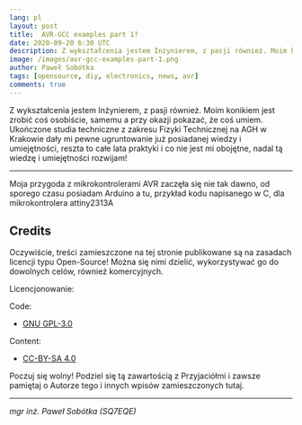 ```yaml
---
lang: pl
layout: post
title:  AVR-GCC examples part 1?
date: 2020-09-20 6:30 UTC 
description: Z wykształcenia jestem Inżynierem, z pasji również. Moim konikiem jest zrobić coś osobiście, samemu a przy okazji pokazać, że coś umiem ... 
image: /images/avr-gcc-examples-part-1.png
author: Paweł Sobótka
tags: [opensource, diy, electronics, news, avr]
comments: true
---
```

Z wykształcenia jestem Inżynierem, z pasji również. Moim konikiem jest zrobić coś osobiście, samemu a przy okazji pokazać, że coś umiem. Ukończone studia techniczne z zakresu Fizyki Technicznej na AGH w Krakowie dały mi pewne ugruntowanie już posiadanej wiedzy i umiejętności, reszta to całe lata praktyki i co nie jest mi obojętne, nadal tą wiedzę i umiejętności rozwijam!

- - - 

Moja przygoda z mikrokontrolerami AVR zaczęła się nie tak dawno, od sporego czasu posiadam Arduino a tu, przykład kodu napisanego w C, dla mikrokontrolera attiny2313A

<script src="https://gist.github.com/majsterklepka/82c8797dcb1251cba562f259021404a4.js"></script>


## Credits

Oczywiście, treści zamieszczone na tej stronie publikowane są na zasadach licencji typu Open-Source! Można się nimi dzielić, wykorzystywać go do dowolnych celów, również komercyjnych.

Licencjonowanie:

Code:

- [GNU GPL-3.0](https://www.gnu.org/licenses/gpl-3.0.html "license text")

Content:

- [CC-BY-SA 4.0](https://creativecommons.org/licenses/by-sa/4.0/ "license text")

Poczuj się wolny! Podziel się tą zawartością z Przyjaciółmi i zawsze pamiętaj o Autorze tego i innych wpisów zamieszczonych tutaj.

- - -

_mgr inż. Paweł Sobótka (SQ7EQE)_
